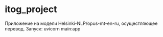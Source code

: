 # itog_project
Приложение на модели Helsinki-NLP/opus-mt-en-ru, осущестляющее перевод.
Запуск: uvicorn main:app

